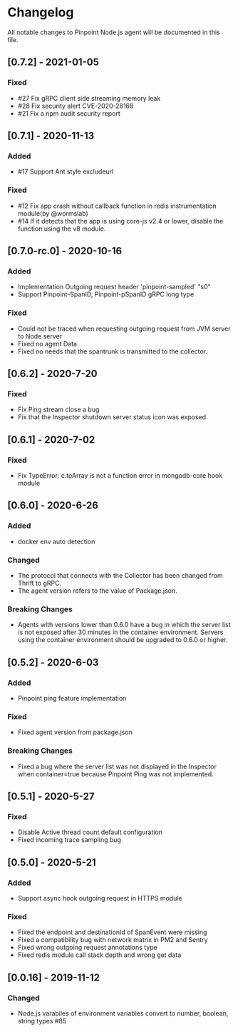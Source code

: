 # Changelog
All notable changes to Pinpoint Node.js agent will be documented in this file.

## [0.7.2] - 2021-01-05
### Fixed
- #27 Fix gRPC client side streaming memory leak
- #28 Fix security alert CVE-2020-28168
- #21 Fix a npm audit security report

## [0.7.1] - 2020-11-13
### Added
- #17 Support Ant style excludeurl
### Fixed
- #12 Fix app crash without callback function in redis instrumentation module(by @wormslab)
- #14 If it detects that the app is using core-js v2.4 or lower, disable the function using the v8 module. 

## [0.7.0-rc.0] - 2020-10-16
### Added
- Implementation Outgoing request header 'pinpoint-sampled' "s0"
- Support Pinpoint-SpanID, Pinpoint-pSpanID gRPC long type

### Fixed
- Could not be traced when requesting outgoing request from JVM server to Node server
- Fixed no agent Data
- Fixed no needs that the spantrunk is transmitted to the collector.

## [0.6.2] - 2020-7-20
### Fixed
- Fix Ping stream close a bug
- Fix that the Inspector shutdown server status icon was exposed.

## [0.6.1] - 2020-7-02
### Fixed
- Fix TypeError: c.toArray is not a function error in mongodb-core hook module

## [0.6.0] - 2020-6-26
### Added
- docker env auto detection
### Changed
- The protocol that connects with the Collector has been changed from Thrift to gRPC.
- The agent version refers to the value of Package.json.
### Breaking Changes
- Agents with versions lower than 0.6.0 have a bug in which the server list is not exposed after 30 minutes in the container environment. Servers using the container environment should be upgraded to 0.6.0 or higher.

## [0.5.2] - 2020-6-03
### Added
- Pinpoint ping feature implementation
### Fixed
- Fixed agent version from package.json
### Breaking Changes
- Fixed a bug where the server list was not displayed in the Inspector when container=true because Pinpoint Ping was not implemented.

## [0.5.1] - 2020-5-27
### Fixed
- Disable Active thread count default configuration
- Fixed incoming trace sampling bug

## [0.5.0] - 2020-5-21
### Added
- Support async hook outgoing request in HTTPS module

### Fixed
- Fixed the endpoint and destinationId of SpanEvent were missing
- Fixed a compatibility bug with network matrix in PM2 and Sentry
- Fixed wrong outgoing request annotations type
- Fixed redis module call stack depth and wrong get data

## [0.0.16] - 2019-11-12
### Changed
- Node.js varabiles of environment variables convert to number, boolean, string types #85
